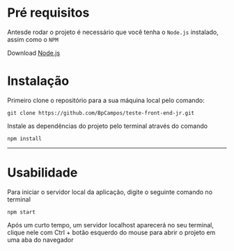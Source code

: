 # Pré requisitos

Antesde rodar o projeto é necessário que você tenha o `Node.js` instalado, assim como o `NPM`

Download [Node.js](https://nodejs.org/en)

# Instalação

Primeiro clone o repositório para a sua máquina local pelo comando:

```
git clone https://github.com/BpCampos/teste-front-end-jr.git
```

Instale as dependências do projeto pelo terminal através do comando

```
npm install
```

---

# Usabilidade

Para iniciar o servidor local da aplicação, digite o seguinte comando no terminal

```
npm start
```

Após um curto tempo, um servidor localhost aparecerá no seu terminal, clique nele com Ctrl + botão esquerdo do mouse para abrir o projeto em uma aba do navegador
